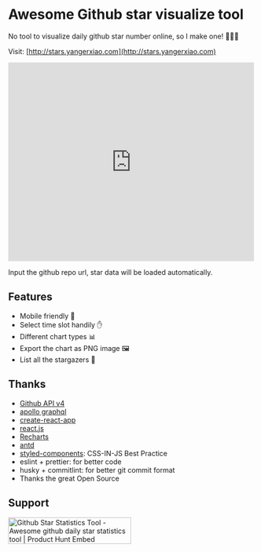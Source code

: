 # Awesome Github star visualize tool

No tool to visualize daily github star number online, so I make one! 🌈🌈🌈

Visit: [http://stars.yangerxiao.com](http://stars.yangerxiao.com)

<iframe style="border: none;" src="https://cards.producthunt.com/cards/posts/171040?v=1" width="500" height="405" frameborder="0" scrolling="no" allowfullscreen></iframe>

Input the github repo url, star data will be loaded automatically.

## Features

- Mobile friendly 📱
- Select time slot handily ✋
- Different chart types 📊
- Export the chart as PNG image 🖼
- List all the stargazers 👦

## Thanks

- [Github API v4](https://developer.github.com/v4/)
- [apollo graphql](https://apollographql.com/docs/react/)
- [create-react-app](https://github.com/facebook/create-react-app)
- [react.js](https://reactjs.org)
- [Recharts](http://recharts.org/)
- [antd](https://ant.design)
- [styled-components](https://styled-components.com): CSS-IN-JS Best Practice
- eslint + prettier: for better code
- husky + commitlint: for better git commit format
- Thanks the great Open Source

## Support

<a href="https://www.producthunt.com/posts/github-star-statistics-tool?utm_source=badge-featured&utm_medium=badge&utm_souce=badge-github-star-statistics-tool" target="_blank"><img src="https://api.producthunt.com/widgets/embed-image/v1/featured.svg?post_id=171040&theme=dark" alt="Github Star Statistics Tool - Awesome github daily star statistics tool | Product Hunt Embed" style="width: 250px; height: 54px;" width="250px" height="54px" /></a>
